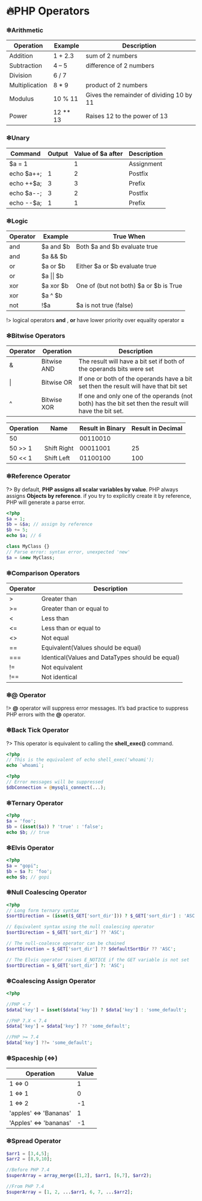 # 🔥PHP Operators

### ❇Arithmetic

| Operation      | Example    | Description                              |
| -------------- | ---------- | ---------------------------------------- |
| Addition       | 1 + 2.3    | sum of 2 numbers                         |
| Subtraction    | 4 – 5      | difference of 2 numbers                  |
| Division       | 6 / 7      |                                          |
| Multiplication | 8 \* 9     | product of 2 numbers                     |
| Modulus        | 10 % 11    | Gives the remainder of dividing 10 by 11 |
| Power          | 12 \*\* 13 | Raises 12 to the power of 13             |

### ❇Unary

| Command     | Output | Value of \$a after | Description |
| ----------- | ------ | ------------------ | ----------- |
| \$a = 1     |        | 1                  | Assignment  |
| echo \$a++; | 1      | 2                  | Postfix     |
| echo ++\$a; | 3      | 3                  | Prefix      |
| echo \$a--; | 3      | 2                  | Postfix     |
| echo --\$a; | 1      | 1                  | Prefix      |

### ❇Logic

| Operator | Example      | True When                              |
| -------- | ------------ | -------------------------------------- |
| and      | $a and $b    | Both $a and $b evaluate true           |
| and      | $a && $b     |                                        |
| or       | $a or $b     | Either $a or $b evaluate true          |
| or       | \$a \|\| \$b |                                        |
| xor      | $a xor $b    | One of (but not both) $a or $b is True |
| xor      | $a ^ $b      |                                        |
| not      | !\$a         | \$a is not true (false)                |

!> logical operators **and** , **or** have lower priority over equality operator **=**

### ❇Bitwise Operators

| Operator | Operation   | Description                                                                                           |
| -------- | ----------- | ----------------------------------------------------------------------------------------------------- |
| &        | Bitwise AND | The result will have a bit set if both of the operands bits were set                                  |
| \|       | Bitwise OR  | If one or both of the operands have a bit set then the result will have that bit set                  |
| ^        | Bitwise XOR | If one and only one of the operands (not both) has the bit set then the result will have the bit set. |

| Operation | Name        | Result in Binary | Result in Decimal |
| --------- | ----------- | ---------------- | ----------------- |
| 50        |             | 00110010         |                   |
| 50 >> 1   | Shift Right | 00011001         | 25                |
| 50 << 1   | Shift Left  | 01100100         | 100               |

### ❇Reference Operator

?> By default, **PHP assigns all scalar variables by value**. PHP always assigns **Objects by reference**. if you try to explicitly create it by reference, PHP will generate a parse error.

```php
<?php
$a = 1;
$b = &$a; // assign by reference
$b += 5;
echo $a; // 6

class MyClass {}
// Parse error: syntax error, unexpected 'new'
$a = &new MyClass;
```

### ❇Comparison Operators

| Operator | Description                                     |
| -------- | ----------------------------------------------- |
| >        | Greater than                                    |
| >=       | Greater than or equal to                        |
| <        | Less than                                       |
| <=       | Less than or equal to                           |
| <>       | Not equal                                       |
| ==       | Equivalent(Values should be equal)              |
| ===      | Identical(Values and DataTypes should be equal) |
| !=       | Not equivalent                                  |
| !==      | Not identical                                   |

### ❇@ Operator

!> **@** operator will suppress error messages. It’s bad practice to suppress PHP errors with the **@** operator.

### ❇Back Tick Operator

?> This operator is equivalent to calling the **shell_exec()** command.

```php
<?php
// This is the equivalent of echo shell_exec('whoami');
echo `whoami`;
```

```php
<?php
// Error messages will be suppressed
$dbConnection = @mysqli_connect(...);
```

### ❇Ternary Operator

```php
<?php
$a = 'foo';
$b = (isset($a)) ? 'true' : 'false';
echo $b; // true
```

### ❇Elvis Operator

```php
<?php
$a = "gopi";
$b = $a ?: 'foo';
echo $b; // gopi
```

### ❇Null Coalescing Operator

```php
<?php
// Long form ternary syntax
$sortDirection = (isset($_GET['sort_dir'])) ? $_GET['sort_dir'] : 'ASC';

// Equivalent syntax using the null coalescing operator
$sortDirection = $_GET['sort_dir'] ?? 'ASC';

// The null-coalesce operator can be chained
$sortDirection = $_GET['sort_dir'] ?? $defaultSortDir ?? 'ASC';

// The Elvis operator raises E_NOTICE if the GET variable is not set
$sortDirection = $_GET['sort_dir'] ?: 'ASC';
```

### ❇Coalescing Assign Operator

```php
<?php

//PHP < 7
$data['key'] = isset($data['key']) ? $data['key'] : 'some_default';

//PHP 7.X < 7.4
$data['key'] = $data['key'] ?? 'some_default';

//PHP >= 7.4
$data['key'] ??= 'some_default';
```

### ❇Spaceship (<=>)

| Operation              | Value |
| ---------------------- | ----- |
| 1 <=> 0                | 1     |
| 1 <=> 1                | 0     |
| 1 <=> 2                | -1    |
| 'apples' <=> 'Bananas' | 1     |
| 'Apples' <=> 'bananas' | -1    |

### ❇Spread Operator

```php
$arr1 = [3,4,5];
$arr2 = [8,9,10];

//Before PHP 7.4
$superArray = array_merge([1,2], $arr1, [6,7], $arr2);

//From PHP 7.4
$superArray = [1, 2, ...$arr1, 6, 7, ...$arr2];
```
